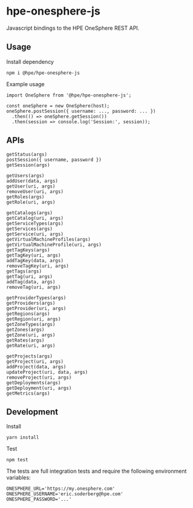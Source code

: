 # hpe-onesphere-js
Javascript bindings to the HPE OneSphere REST API.

## Usage

Install dependency

```
npm i @hpe/hpe-onesphere-js
```

Example usage

```
import OneSphere from '@hpe/hpe-onesphere-js';

const oneSphere = new OneSphere(host);
oneSphere.postSession({ username: ..., password: ... })
  .then(() => oneSphere.getSession())
  .then(session => console.log('Session:', session));
```

## APIs

```
getStatus(args)
postSession({ username, password })
getSession(args)

getUsers(args)
addUser(data, args)
getUser(uri, args)
removeUser(uri, args)
getRoles(args)
getRole(uri, args)

getCatalogs(args)
getCatalog(uri, args)
getServiceTypes(args)
getServices(args)
getService(uri, args)
getVirtualMachineProfiles(args)
getVirtualMachineProfile(uri, args)
getTagKeys(args)
getTagKey(uri, args)
addTagKey(data, args)
removeTagKey(uri, args)
getTags(args)
getTag(uri, args)
addTag(data, args)
removeTag(uri, args)

getProviderTypes(args)
getProviders(args)
getProvider(uri, args)
getRegions(args)
getRegion(uri, args)
getZoneTypes(args)
getZones(args)
getZone(uri, args)
getRates(args)
getRate(uri, args)

getProjects(args)
getProject(uri, args)
addProject(data, args)
updateProject(uri, data, args)
removeProject(uri, args)
getDeployments(args)
getDeployment(uri, args)
getMetrics(args)
```

## Development

Install
```
yarn install
```

Test
```
npm test
```

The tests are full integration tests and require the following environment variables:

```
ONESPHERE_URL='https://my.onesphere.com'
ONESPHERE_USERNAME='eric.soderberg@hpe.com'
ONESPHERE_PASSWORD='...'
```
